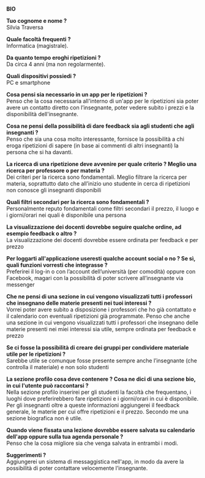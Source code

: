 **BIO**

**Tuo cognome e nome ?**  
Silvia Traversa

**Quale facoltà frequenti ?**  
Informatica (magistrale).

**Da quanto tempo eroghi ripetizioni ?**  
Da circa 4 anni (ma non regolarmente).

**Quali dispositivi possiedi ?**  
PC e smartphone

**Cosa pensi sia necessario in un app per le ripetizioni ?**  
Penso che la cosa necessaria all'interno di un'app per le ripetizioni sia poter avere un contatto diretto con l’insegnante, 
poter vedere subito i prezzi e la disponibilità dell'insegnante.

**Cosa ne pensi della possibilità di dare feedback sia agli studenti che agli insegnanti ?**  
Penso che sia una cosa molto interessante, fornisce la possibilità a chi eroga ripetizioni 
di sapere (in base ai commenti di altri insegnanti) la persona che si ha davanti.

**La ricerca di una ripetizione deve avvenire per quale criterio ? Meglio una ricerca per professore o per materia ?**  
Dei criteri per la ricerca sono fondamentali. Meglio filtrare la ricerca per materia, 
soprattutto dato che all’inizio uno studente in cerca di ripetizioni non conosce gli insegnanti disponibili

**Quali filtri secondari per la ricerca sono fondamentali ?**  
Personalmente reputo fondamentali come filtri secondari il prezzo, il luogo e i giorni/orari nei quali è disponibile una persona

**La visualizzazione dei docenti dovrebbe seguire qualche ordine, ad esempio feedback o altro ?**  
La visualizzazione dei docenti dovrebbe essere ordinata per feedback e per prezzo

**Per loggarti all'applicazione useresti qualche account social o no ? Se sì, quali funzioni vorresti che integrasse ?**  
Preferirei il log-in o con l’account dell’università (per comodità) oppure con Facebook, magari con la possibilità di poter scrivere all’insegnante via messenger 

**Che ne pensi di una sezione in cui vengono visualizzati tutti i professori che insegnano delle materie presenti nei tuoi interessi ?**  
Vorrei poter avere subito a disposizione i professori che ho già contattato e il calendario con eventuali ripetizioni già programmate.
Penso che anche una sezione in cui vengono visualizzati tutti i professori che insegnano delle materie presenti nei miei interessi sia utile,
sempre ordinata per feedback e prezzo

**Se ci fosse la possibilità di creare dei gruppi per condividere materiale utile per le ripetizioni ?**  
Sarebbe utile se comunque fosse presente sempre anche l’insegnante (che controlla il materiale) e non solo studenti

**La sezione profilo cosa deve contenere ? Cosa ne dici di una sezione bio, in cui l'utente può raccontarsi ?**  
Nella sezione profilo inserirei per gli studenti la facoltà che frequentano, i luoghi dove preferirebbero fare ripetizioni e i giorni/orari in cui è disponibile. Per gli insegnanti oltre a queste informazioni aggiungerei il feedback generale, le materie per cui offre ripetizioni e il prezzo. Secondo me una sezione biografica non è utile.

**Quando viene fissata una lezione dovrebbe essere salvata su calendario dell'app oppure sulla tua agenda personale ?**  
Penso che la cosa migliore sia che venga salvata in entrambi i modi.

**Suggerimenti ?**  
Aggiungerei un sistema di messaggistica nell'app, in modo da avere la possibilità di poter contattare velocemente l’insegnante.